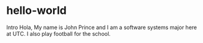 # hello-world
Intro
Hola,
My name is John Prince and I am a software systems major here at UTC.
I also play football for the school.
